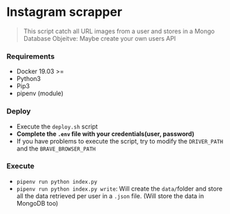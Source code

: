 # Instagram scrapper
> This script catch all URL images from a user and stores in a Mongo Database
> Objeitve: Maybe create your own users API
### Requirements
- Docker 19.03 >=
- Python3
- Pip3
- pipenv (module)
### Deploy
- Execute the `deploy.sh` script
- **Complete the `.env` file with your credentials(user, password)**
- If you have problems to execute the script, try to modify the `DRIVER_PATH` and the `BRAVE_BROWSER_PATH` 

### Execute
- `pipenv run python index.py`
- `pipenv run python index.py write`: Will create the `data/`folder and store all the data retrieved per user in a `.json` file. (Will store the data in MongoDB too)